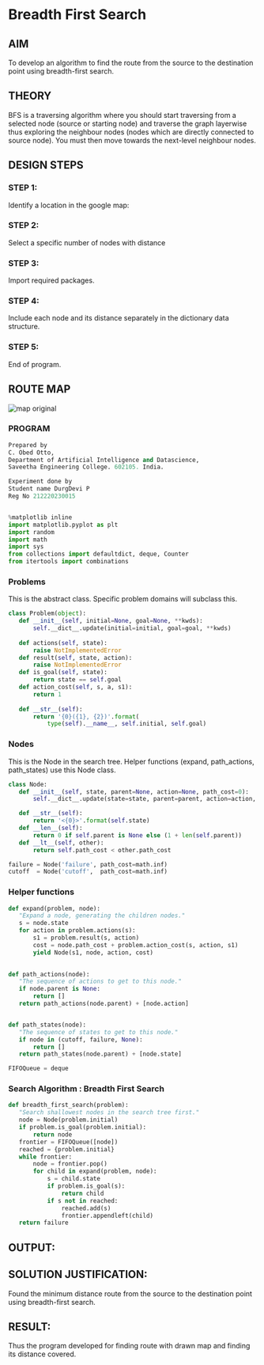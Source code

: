 # Breadth First Search
## AIM

To develop an algorithm to find the route from the source to the destination point using breadth-first search.

## THEORY
BFS is a traversing algorithm where you should start traversing from a selected node (source or starting node) and traverse the graph layerwise thus exploring the neighbour nodes (nodes which are directly connected to source node). You must then move towards the next-level neighbour nodes.

## DESIGN STEPS

### STEP 1:
Identify a location in the google map:
<br> 

### STEP 2:
Select a specific number of nodes with distance
<br>

### STEP 3:
Import required packages.
<br>

### STEP 4:
Include each node and its distance separately in the dictionary data structure.
<br>

### STEP 5:
End of program.
<br>

## ROUTE MAP
![map original](https://user-images.githubusercontent.com/75235704/167244911-5b0a25de-d1f2-4d85-97d0-9dfb501fde16.png)

### PROGRAM
```python
Prepared by 
C. Obed Otto, 
Department of Artificial Intelligence and Datascience,
Saveetha Engineering College. 602105. India.

Experiment done by
Student name DurgDevi P
Reg No 212220230015


%matplotlib inline
import matplotlib.pyplot as plt
import random
import math
import sys
from collections import defaultdict, deque, Counter
from itertools import combinations
```
### Problems
This is the abstract class. Specific problem domains will subclass this.
```python
class Problem(object):
   def __init__(self, initial=None, goal=None, **kwds): 
       self.__dict__.update(initial=initial, goal=goal, **kwds) 
       
   def actions(self, state):        
       raise NotImplementedError
   def result(self, state, action): 
       raise NotImplementedError
   def is_goal(self, state):        
       return state == self.goal
   def action_cost(self, s, a, s1): 
       return 1
   
   def __str__(self):
       return '{0}({1}, {2})'.format(
           type(self).__name__, self.initial, self.goal)
```
### Nodes
This is the Node in the search tree. Helper functions (expand, path_actions, path_states) use this Node class. 
```python
class Node:
   def __init__(self, state, parent=None, action=None, path_cost=0):
       self.__dict__.update(state=state, parent=parent, action=action, path_cost=path_cost)

   def __str__(self): 
       return '<{0}>'.format(self.state)
   def __len__(self): 
       return 0 if self.parent is None else (1 + len(self.parent))
   def __lt__(self, other): 
       return self.path_cost < other.path_cost

failure = Node('failure', path_cost=math.inf) 
cutoff  = Node('cutoff',  path_cost=math.inf)
```
### Helper functions
```python
def expand(problem, node):
   "Expand a node, generating the children nodes."
   s = node.state
   for action in problem.actions(s):
       s1 = problem.result(s, action)
       cost = node.path_cost + problem.action_cost(s, action, s1)
       yield Node(s1, node, action, cost)
       

def path_actions(node):
   "The sequence of actions to get to this node."
   if node.parent is None:
       return []  
   return path_actions(node.parent) + [node.action]


def path_states(node):
   "The sequence of states to get to this node."
   if node in (cutoff, failure, None): 
       return []
   return path_states(node.parent) + [node.state]

FIFOQueue = deque
```
### Search Algorithm : Breadth First Search
```python
def breadth_first_search(problem):
   "Search shallowest nodes in the search tree first."
   node = Node(problem.initial)
   if problem.is_goal(problem.initial):
       return node
   frontier = FIFOQueue([node])
   reached = {problem.initial}
   while frontier:
       node = frontier.pop()
       for child in expand(problem, node):
           s = child.state
           if problem.is_goal(s):
               return child
           if s not in reached:
               reached.add(s)
               frontier.appendleft(child)
   return failure
```
## OUTPUT:

## SOLUTION JUSTIFICATION:
Found the minimum distance route from the source to the destination point using breadth-first search.

## RESULT:
Thus the program developed for finding route with drawn map and finding its distance covered.

